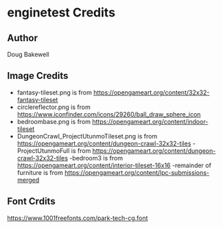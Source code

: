 # enginetest Credits

## Author

Doug Bakewell

## Image Credits

- fantasy-tileset.png is from https://opengameart.org/content/32x32-fantasy-tileset
- circlereflector.png is from https://www.iconfinder.com/icons/29260/ball_draw_sphere_icon
- bedroombase.png is from https://opengameart.org/content/indoor-tileset 
- DungeonCrawl_ProjectUtunmoTileset.png is from https://opengameart.org/content/dungeon-crawl-32x32-tiles
-ProjectUtunmoFull is from https://opengameart.org/content/dungeon-crawl-32x32-tiles
-bedroom3 is from https://opengameart.org/content/interior-tileset-16x16
-remainder of furniture is from https://opengameart.org/content/lpc-submissions-merged 

## Font Crdits

https://www.1001freefonts.com/park-tech-cg.font